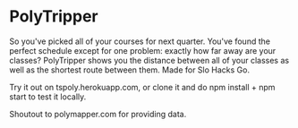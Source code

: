 # PolyTripper
So you've picked all of your courses for next quarter. You've found the perfect schedule except for one problem: exactly how far away are your classes? PolyTripper shows you the distance between all of your classes as well as the shortest route between them. Made for Slo Hacks Go. 

Try it out on tspoly.herokuapp.com, or clone it and do npm install + npm start to test it locally.

Shoutout to polymapper.com for providing data.